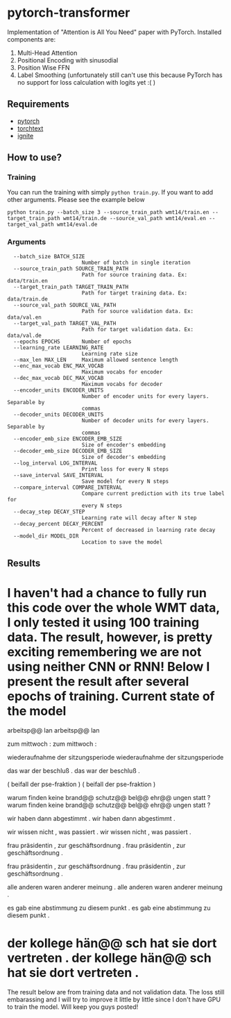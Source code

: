 # pytorch-transformer
Implementation of "Attention is All You Need" paper with PyTorch.
Installed components are:
1. Multi-Head Attention
2. Positional Encoding with sinusodial
3. Position Wise FFN
4. Label Smoothing (unfortunately still can't use this because PyTorch has no support for loss calculation with logits yet :( )

## Requirements
* [pytorch](http://pytorch.org/)
* [torchtext](https://github.com/pytorch/text/)
* [ignite](https://github.com/pytorch/ignite/)

## How to use?
### Training
You can run the training with simply `python train.py`. If you want to add other arguments. Please see the example below
```
python train.py --batch_size 3 --source_train_path wmt14/train.en --target_train_path wmt14/train.de --source_val_path wmt14/eval.en --target_val_path wmt14/eval.de
```
### Arguments
```
  --batch_size BATCH_SIZE
                        Number of batch in single iteration
  --source_train_path SOURCE_TRAIN_PATH
                        Path for source training data. Ex: data/train.en
  --target_train_path TARGET_TRAIN_PATH
                        Path for target training data. Ex: data/train.de
  --source_val_path SOURCE_VAL_PATH
                        Path for source validation data. Ex: data/val.en
  --target_val_path TARGET_VAL_PATH
                        Path for target validation data. Ex: data/val.de
  --epochs EPOCHS       Number of epochs
  --learning_rate LEARNING_RATE
                        Learning rate size
  --max_len MAX_LEN     Maximum allowed sentence length
  --enc_max_vocab ENC_MAX_VOCAB
                        Maximum vocabs for encoder
  --dec_max_vocab DEC_MAX_VOCAB
                        Maximum vocabs for decoder
  --encoder_units ENCODER_UNITS
                        Number of encoder units for every layers. Separable by
                        commas
  --decoder_units DECODER_UNITS
                        Number of decoder units for every layers. Separable by
                        commas
  --encoder_emb_size ENCODER_EMB_SIZE
                        Size of encoder's embedding
  --decoder_emb_size DECODER_EMB_SIZE
                        Size of decoder's embedding
  --log_interval LOG_INTERVAL
                        Print loss for every N steps
  --save_interval SAVE_INTERVAL
                        Save model for every N steps
  --compare_interval COMPARE_INTERVAL
                        Compare current prediction with its true label for
                        every N steps
  --decay_step DECAY_STEP
                        Learning rate will decay after N step
  --decay_percent DECAY_PERCENT
                        Percent of decreased in learning rate decay
  --model_dir MODEL_DIR
                        Location to save the model
```

## Results
I haven't had a chance to fully run this code over the whole WMT data, I only tested it using 100 training data. The result, however, is pretty exciting remembering we are not using neither CNN or RNN! Below I present the result after several epochs of training.
Current state of the model
====================================================================================================
arbeitsp@@ lan <eos> <pad> <pad> <pad> <pad> <pad> <pad> <pad> <pad> <pad> <pad> <pad> <pad> <pad> <pad>
arbeitsp@@ lan <eos> <pad> <pad> <pad> <pad> <pad> <pad> <pad> <pad> <pad> <pad> <pad> <pad> <pad> <pad>

zum mittwoch : <eos> <pad> <pad> <pad> <pad> <pad> <pad> <pad> <pad> <pad> <pad> <pad> <pad> <pad>
zum mittwoch : <eos> <pad> <pad> <pad> <pad> <pad> <pad> <pad> <pad> <pad> <pad> <pad> <pad> <pad>

wiederaufnahme der sitzungsperiode <eos> <pad> <pad> <pad> <pad> <pad> <pad> <pad> <pad> <pad> <pad> <pad> <pad> <pad>
wiederaufnahme der sitzungsperiode <eos> <pad> <pad> <pad> <pad> <pad> <pad> <pad> <pad> <pad> <pad> <pad> <pad> <pad>

das war der beschluß . <eos> <pad> <pad> <pad> <pad> <pad> <pad> <pad> <pad> <pad> <pad> <pad>
das war der beschluß . <eos> <pad> <pad> <pad> <pad> <pad> <pad> <pad> <pad> <pad> <pad> <pad>

( beifall der pse-fraktion ) <eos> <pad> <pad> <pad> <pad> <pad> <pad> <pad> <pad> <pad> <pad> <pad>
( beifall der pse-fraktion ) <eos> <pad> <pad> <pad> <pad> <pad> <pad> <pad> <pad> <pad> <pad> <pad>

warum finden keine brand@@ schutz@@ bel@@ ehr@@ ungen statt ? <eos> <pad> <pad> <pad> <pad> <pad> <pad>
warum finden keine brand@@ schutz@@ bel@@ ehr@@ ungen statt ? <eos> <pad> <pad> <pad> <pad> <pad> <pad>

wir haben dann abgestimmt . <eos> <pad> <pad> <pad> <pad> <pad> <pad> <pad> <pad> <pad> <pad> <pad>
wir haben dann abgestimmt . <eos> <pad> <pad> <pad> <pad> <pad> <pad> <pad> <pad> <pad> <pad> <pad>

wir wissen nicht , was passiert . <eos> <pad> <pad> <pad> <pad> <pad> <pad> <pad> <pad> <pad>
wir wissen nicht , was passiert . <eos> <pad> <pad> <pad> <pad> <pad> <pad> <pad> <pad> <pad>

frau präsidentin , zur geschäftsordnung . <eos> <pad> <pad> <pad> <pad> <pad> <pad> <pad> <pad> <pad> <pad>
frau präsidentin , zur geschäftsordnung . <eos> <pad> <pad> <pad> <pad> <pad> <pad> <pad> <pad> <pad> <pad>

frau präsidentin , zur geschäftsordnung . <eos> <pad> <pad> <pad> <pad> <pad> <pad> <pad> <pad> <pad> <pad>
frau präsidentin , zur geschäftsordnung . <eos> <pad> <pad> <pad> <pad> <pad> <pad> <pad> <pad> <pad> <pad>

alle anderen waren anderer meinung . <eos> <pad> <pad> <pad> <pad> <pad> <pad> <pad> <pad> <pad> <pad>
alle anderen waren anderer meinung . <eos> <pad> <pad> <pad> <pad> <pad> <pad> <pad> <pad> <pad> <pad>

es gab eine abstimmung zu diesem punkt . <eos> <pad> <pad> <pad> <pad> <pad> <pad> <pad> <pad>
es gab eine abstimmung zu diesem punkt . <eos> <pad> <pad> <pad> <pad> <pad> <pad> <pad> <pad>

der kollege hän@@ sch hat sie dort vertreten . <eos> <pad> <pad> <pad> <pad> <pad> <pad> <pad>
der kollege hän@@ sch hat sie dort vertreten . <eos> <pad> <pad> <pad> <pad> <pad> <pad> <pad>
====================================================================================================
The result below are from training data and not validation data. The loss still embarassing and I will try to improve it little by little since I don't have GPU to train the model. Will keep you guys posted!